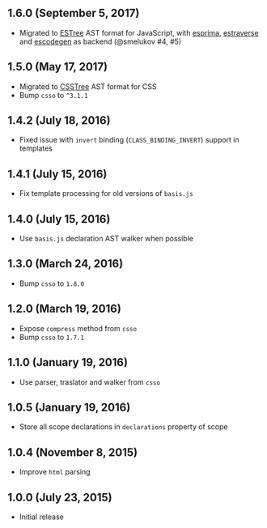 ## 1.6.0 (September 5, 2017)

- Migrated to [ESTree](https://github.com/estree/estree) AST format for JavaScript, with [esprima](https://github.com/jquery/esprima), [estraverse](https://github.com/estools/estraverse) and [escodegen](https://github.com/estools/escodegen) as backend (@smelukov #4, #5)

## 1.5.0 (May 17, 2017)

- Migrated to [CSSTree](https://github.com/csstree/csstree) AST format for CSS
- Bump `csso` to `^3.1.1`

## 1.4.2 (July 18, 2016)

- Fixed issue with `invert` binding (`CLASS_BINDING_INVERT`) support in templates

## 1.4.1 (July 15, 2016)

- Fix template processing for old versions of `basis.js`

## 1.4.0 (July 15, 2016)

- Use `basis.js` declaration AST walker when possible

## 1.3.0 (March 24, 2016)

- Bump `csso` to `1.8.0`

## 1.2.0 (March 19, 2016)

- Expose `compress` method from `csso`
- Bump `csso` to `1.7.1`

## 1.1.0 (January 19, 2016)

- Use parser, traslator and walker from `csso`

## 1.0.5 (January 19, 2016)

- Store all scope declarations in `declarations` property of scope

## 1.0.4 (November 8, 2015)

- Improve `html` parsing

## 1.0.0 (July 23, 2015)

- Initial release
